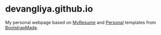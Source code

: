 # devangliya.github.io
My personal webpage based on [MyResume](https://bootstrapmade.com/free-html-bootstrap-template-my-resume/) and [Personal](https://bootstrapmade.com/personal-free-resume-bootstrap-template/) templates from [BootstrapMade](https://bootstrapmade.com/). 
